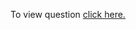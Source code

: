 To view question <a href="https://leetcode.com/problems/number-of-ways-to-arrive-at-destination/" target="_blank">click here.</a>
